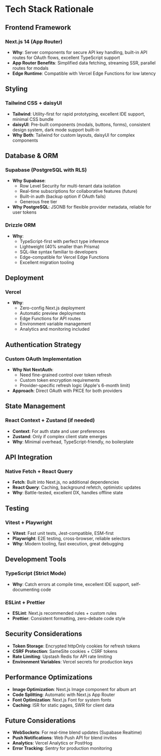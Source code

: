 # Tech Stack Rationale

## Frontend Framework
### Next.js 14 (App Router)
- **Why**: Server components for secure API key handling, built-in API routes for OAuth flows, excellent TypeScript support
- **App Router Benefits**: Simplified data fetching, streaming SSR, parallel routes for modals
- **Edge Runtime**: Compatible with Vercel Edge Functions for low latency

## Styling
### Tailwind CSS + daisyUI
- **Tailwind**: Utility-first for rapid prototyping, excellent IDE support, minimal CSS bundle
- **daisyUI**: Pre-built components (modals, buttons, forms), consistent design system, dark mode support built-in
- **Why Both**: Tailwind for custom layouts, daisyUI for complex components

## Database & ORM
### Supabase (PostgreSQL with RLS)
- **Why Supabase**: 
  - Row Level Security for multi-tenant data isolation
  - Real-time subscriptions for collaborative features (future)
  - Built-in auth (backup option if OAuth fails)
  - Generous free tier
- **Why PostgreSQL**: JSONB for flexible provider metadata, reliable for user tokens

### Drizzle ORM
- **Why**: 
  - TypeScript-first with perfect type inference
  - Lightweight (40% smaller than Prisma)
  - SQL-like syntax familiar to developers
  - Edge-compatible for Vercel Edge Functions
  - Excellent migration tooling

## Deployment
### Vercel
- **Why**: 
  - Zero-config Next.js deployment
  - Automatic preview deployments
  - Edge Functions for API routes
  - Environment variable management
  - Analytics and monitoring included

## Authentication Strategy
### Custom OAuth Implementation
- **Why Not NextAuth**: 
  - Need fine-grained control over token refresh
  - Custom token encryption requirements
  - Provider-specific refresh logic (Apple's 6-month limit)
- **Approach**: Direct OAuth with PKCE for both providers

## State Management
### React Context + Zustand (if needed)
- **Context**: For auth state and user preferences
- **Zustand**: Only if complex client state emerges
- **Why**: Minimal overhead, TypeScript-friendly, no boilerplate

## API Integration
### Native Fetch + React Query
- **Fetch**: Built into Next.js, no additional dependencies
- **React Query**: Caching, background refetch, optimistic updates
- **Why**: Battle-tested, excellent DX, handles offline state

## Testing
### Vitest + Playwright
- **Vitest**: Fast unit tests, Jest-compatible, ESM-first
- **Playwright**: E2E testing, cross-browser, reliable selectors
- **Why**: Modern tooling, fast execution, great debugging

## Development Tools
### TypeScript (Strict Mode)
- **Why**: Catch errors at compile time, excellent IDE support, self-documenting code

### ESLint + Prettier
- **ESLint**: Next.js recommended rules + custom rules
- **Prettier**: Consistent formatting, zero-debate code style

## Security Considerations
- **Token Storage**: Encrypted httpOnly cookies for refresh tokens
- **CSRF Protection**: SameSite cookies + CSRF tokens
- **Rate Limiting**: Upstash Redis for API rate limiting
- **Environment Variables**: Vercel secrets for production keys

## Performance Optimizations
- **Image Optimization**: Next.js Image component for album art
- **Code Splitting**: Automatic with Next.js App Router
- **Font Optimization**: Next.js Font for system fonts
- **Caching**: ISR for static pages, SWR for client data

## Future Considerations
- **WebSockets**: For real-time blend updates (Supabase Realtime)
- **Push Notifications**: Web Push API for blend invites
- **Analytics**: Vercel Analytics or PostHog
- **Error Tracking**: Sentry for production monitoring